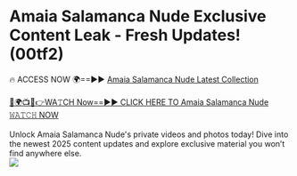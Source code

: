 # Amaia Salamanca Nude Exclusive Content Leak - Fresh Updates! (00tf2)

🔥 ACCESS NOW 🌍==►► <a href="https://tinyurl.com/yc657z5k" rel="nofollow">Amaia Salamanca Nude Latest Collection</a>
<br><br>
[🔴🌍📺📱👉WA𝚃CH Now==►► CLICK HERE TO Amaia Salamanca Nude 𝚆𝙰𝚃𝙲𝙷 NOW](https://tinyurl.com/yc657z5k)
<br><br>
Unlock Amaia Salamanca Nude's private videos and photos today! Dive into the newest 2025 content updates and explore exclusive material you won’t find anywhere else.
<br>
<a href="https://tinyurl.com/yc657z5k" rel="nofollow" data-target="animated-image.originalLink"><img src="https://camo.githubusercontent.com/8a4f000d20f83aca3bf7ec5f350d767afa0574a8a352519fd8cfa583a6f93a33/68747470733a2f2f692e696d6775722e636f6d2f644a486b345a712e676966" data-canonical-src="https://i.imgur.com/dJHk4Zq.gif" style="max-width: 100%; display: inline-block;" data-target="animated-image.originalImage"></a>
<br>
